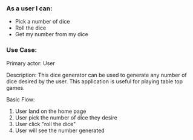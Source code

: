 ### As a user I can:
- Pick a number of dice 
- Roll the dice
- Get my number from my dice

### Use Case:

Primary actor: User

Description: This dice generator can be used to generate any number of dice desired by the user. This application is useful for playing table top games.

Basic Flow:
1. User land on the home page
2. User pick the number of dice they desire
3. User click "roll the dice"
4. User will see the number generated 


